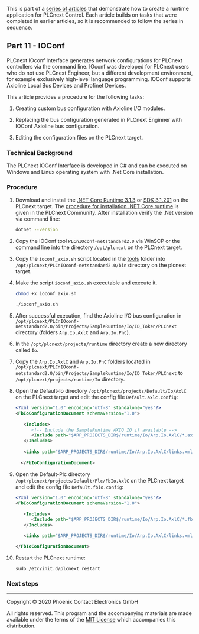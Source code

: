 This is part of a [series of articles](https://github.com/PLCnext/SampleRuntime) that demonstrate how to create a runtime application for PLCnext Control. Each article builds on tasks that were completed in earlier articles, so it is recommended to follow the series in sequence.

## Part 11 - IOConf

PLCnext IOconf Interface generates network configurations for PLCnext controllers via the command line. IOconf was developed for PLCnext users who do not use PLCnext Engineer, but a different development environment, for example exclusively high-level language programming. IOConf supports Axioline Local Bus Devices and Profinet Devices.

This article provides a procedure for the following tasks:

1. Creating custom bus configuration with Axioline I/O modules.

1. Replacing the bus configuration generated in PLCnext Enginner with IOConf Axioline bus configuration.

1. Editing the configuration files on the PLCnext target.


### Technical Background

The PLCnext IOConf Interface is developed in C# and can be executed on Windows and Linux operating system with .Net Core installation.  

### Procedure

1. Download and install the [.NET Core Runtime 3.1.3](https://dotnet.microsoft.com/download/dotnet-core/thank-you/runtime-3.1.3-linux-arm32-binaries) or [SDK 3.1.201](https://dotnet.microsoft.com/download/dotnet-core/thank-you/sdk-3.1.201-linux-arm32-binaries) on the PLCnext target. 
The [procedure for installation .NET Core runtime](https://www.plcnext-community.net/en/hn-makers-blog/424-install-the-net-core-runtime-3-0-0-on-the-axc-f-2152.html#comment-108) is given in the PLCnext Community.
After installation verify the .Net version via command line:
   
   ```bash
   dotnet --version
   ```

1. Copy the IOConf tool `PLCnIOconf-netstandard2.0` via WinSCP or the command line into the directory `/opt/plcnext` on the PLCnext target. 

1. Copy the `ioconf_axio.sh` script located in the [tools](https://github.com/PLCnext/SampleRuntime/tree/master/tools) folder into `/opt/plcnext/PLCnIOconf-netstandard2.0/bin` directory on the plcnext target.

1. Make the script `ioconf_axio.sh` executable and execute it.

   ```bash
   chmod +x ioconf_axio.sh
   
   ./ioconf_axio.sh
   ```
   
1. After successful execution, find the Axioline I/O bus configuration in `/opt/plcnext/PLCnIOconf-netstandard2.0/bin/Projects/SampleRuntime/Io/ID_Token/PLCnext` directory (folders `Arp.Io.AxlC` and `Arp.Io.PnC`).

1. In the `/opt/plcnext/projects/runtime` directory create a new directory called `Io`.

1. Copy the `Arp.Io.AxlC` and `Arp.Io.PnC` folders located in `/opt/plcnext/PLCnIOconf-netstandard2.0/bin/Projects/SampleRuntime/Io/ID_Token/PLCnext` to `/opt/plcnext/projects/runtime/Io` directory.

1. Open the Default-Io directory `/opt/plcnext/projects/Default/Io/AxlC` on the PLCnext target and edit the config file `Default.axlc.config`:

   ```xml
   <?xml version="1.0" encoding="utf-8" standalone="yes"?>
   <FbIoConfigurationDocument schemaVersion="1.0">
  
      <Includes>
         <!-- Include the SampleRuntime AXIO IO if available -->
         <Include path="$ARP_PROJECTS_DIR$/runtime/Io/Arp.Io.AxlC/*.axlc.config" />  
      </Includes>
  
      <Links path="$ARP_PROJECTS_DIR$/runtime/Io/Arp.Io.AxlC/links.xml" probe="true" />
      
     </FbIoConfigurationDocument>
   ```

1. Open the Default-Plc directory `/opt/plcnext/projects/Default/Plc/FbIo.AxlC` on the PLCnext target and edit the config file `Default.fbio.config`:

   ```xml
   <?xml version="1.0" encoding="utf-8" standalone="yes"?>
   <FbIoConfigurationDocument schemaVersion="1.0">
  
      <Includes>
         <Include path="$ARP_PROJECTS_DIR$/runtime/Io/Arp.Io.AxlC/*.fbio.config" />  
      </Includes>

      <Links path="$ARP_PROJECTS_DIR$/runtime/Io/Arp.Io.AxlC/links.xml" probe="true" />

   </FbIoConfigurationDocument>
   ```
   
1. Restart the PLCnext runtime:

   ```
   sudo /etc/init.d/plcnext restart
   ```

### Next steps

---

Copyright © 2020 Phoenix Contact Electronics GmbH

All rights reserved. This program and the accompanying materials are made available under the terms of the [MIT License](http://opensource.org/licenses/MIT) which accompanies this distribution.
